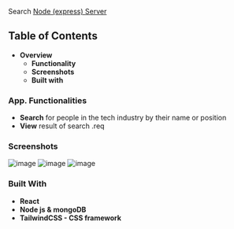 Search [Node (express) Server](https://github.com/JurgenMik/SearchScreen_server)
## Table of Contents
* <strong>Overview</strong>
    * <strong>Functionality</strong>
    * <strong>Screenshots</strong>
    * <strong>Built with</strong>
### App. Functionalities
* <strong>Search</strong> for people in the tech industry by their name or position
* <strong>View</strong> result of search .req
### Screenshots
![image](https://user-images.githubusercontent.com/89903354/197185664-1f835de3-024d-4b83-ac3a-972cb8e5a024.png)
![image](https://user-images.githubusercontent.com/89903354/197185767-a30509c9-8444-493a-b97d-d6b285e32bc7.png)
![image](https://user-images.githubusercontent.com/89903354/197185904-c089f00e-d1ff-44b6-b81e-33ef1a57b572.png)
### Built With
* <strong>React</strong>
* <strong>Node js & mongoDB</strong>
* <strong>TailwindCSS - CSS framework</strong>